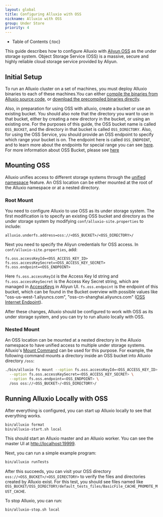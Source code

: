 ```yaml
---
layout: global
title: Configuring Alluxio with OSS
nickname: Alluxio with OSS
group: Under Store
priority: 4
---
```


* Table of Contents
{:toc}

This guide describes how to configure Alluxio with
[Aliyun OSS](https://intl.aliyun.com/product/oss) as the under storage system. Object Storage
Service (OSS) is a massive, secure and highly reliable cloud storage service provided by Aliyun.

## Initial Setup

To run an Alluxio cluster on a set of machines, you must deploy Alluxio binaries to each of these
machines.You can either
[compile the binaries from Alluxio source code](http://alluxio.org/documentation/master/Building-Alluxio-Master-Branch.html),
or [download the precompiled binaries directly](http://alluxio.org/documentation/master/Running-Alluxio-Locally.html).

Also, in preparation for using OSS with alluxio, create a bucket or use an existing bucket. You
should also note that the directory you want to use in that bucket, either by creating a new
directory in the bucket, or using an existing one. For the purposes of this guide, the OSS bucket
name is called `OSS_BUCKET`, and the directory in that bucket is called `OSS_DIRECTORY`. Also, for
using the OSS Service, you should provide an OSS endpoint to specify which range your bucket is
on. The endpoint here is called `OSS_ENDPOINT`, and to learn more about the endpoints for special
range you can see [here](https://intl.aliyun.com/help/en/doc-detail/31834.htm). For more
information about OSS Bucket, please see [here](https://intl.aliyun.com/help/doc-detail/31885.htm)

## Mounting OSS

Alluxio unifies access to different storage systems through the
[unified namespace](Unified-and-Transparent-Namespace.html) feature. An OSS location can be
either mounted at the root of the Alluxio namespace or at a nested directory.

### Root Mount

You need to configure Alluxio to use OSS as its under storage system. The first modification is to
specify an existing OSS bucket and directory as the under storage system by modifying
`conf/alluxio-site.properties` to include:

```
alluxio.underfs.address=oss://<OSS_BUCKET>/<OSS_DIRECTORY>/
```

Next you need to specify the Aliyun credentials for OSS access. In `conf/alluxio-site.properties`,
add:

```
fs.oss.accessKeyId=<OSS_ACCESS_KEY_ID>
fs.oss.accessKeySecret=<OSS_ACCESS_KEY_SECRET>
fs.oss.endpoint=<OSS_ENDPOINT>
```

Here `fs.oss.accessKeyId` is the Access Key Id string and `fs.oss.accessKeySecret` is the Access
Key Secret string, which are managed in [AccessKeys](https://ak-console.aliyun.com) in Aliyun UI.
`fs.oss.endpoint` is the endpoint of this bucket, which can be found in the Bucket overview with
possible values like "oss-us-west-1.aliyuncs.com", "oss-cn-shanghai.aliyuncs.com"
([OSS Internet Endpoint](https://intl.aliyun.com/help/doc-detail/31837.htm)).

After these changes, Alluxio should be configured to work with OSS as its under storage system,
and you can try to run alluxio locally with OSS.

### Nested Mount
An OSS location can be mounted at a nested directory in the Alluxio namespace to have unified
access to multiple under storage systems. Alluxio's
[Mount Command](Command-Line-Interface.html#mount) can be used for this purpose.
For example, the following command mounts a directory inside an OSS bucket into Alluxio directory
`/oss`:

```bash
./bin/alluxio fs mount --option fs.oss.accessKeyId=<OSS_ACCESS_KEY_ID> \
  --option fs.oss.accessKeySecret=<OSS_ACCESS_KEY_SECRET> \
  --option fs.oss.endpoint=<OSS_ENDPOINT> \
  /oss oss://<OSS_BUCKET>/<OSS_DIRECTORY>/
```

## Running Alluxio Locally with OSS

After everything is configured, you can start up Alluxio locally to see that everything works.

```bash
bin/alluxio format
bin/alluxio-start.sh local
```

This should start an Alluxio master and an Alluxio worker. You can see the master UI at
[http://localhost:19999](http://localhost:19999).

Next, you can run a simple example program:

```bash
bin/alluxio runTests
```

After this succeeds, you can visit your OSS directory `oss://<OSS_BUCKET>/<OSS_DIRECTORY>` to verify the files
and directories created by Alluxio exist. For this test, you should see files named like
`OSS_BUCKET/OSS_DIRECTORY/default_tests_files/BasicFile_CACHE_PROMOTE_MUST_CACHE`.

To stop Alluxio, you can run:

```bash
bin/alluxio-stop.sh local
```
